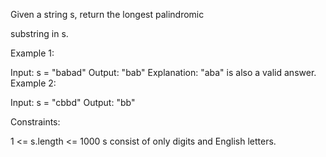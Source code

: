 Given a string s, return the longest
palindromic

substring
in s.

Example 1:

Input: s = "babad"
Output: "bab"
Explanation: "aba" is also a valid answer.
Example 2:

Input: s = "cbbd"
Output: "bb"

Constraints:

1 <= s.length <= 1000
s consist of only digits and English letters.
